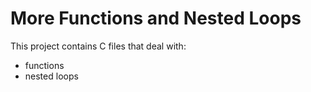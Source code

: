 # More Functions and Nested Loops

This project contains C files that deal with:
- functions
- nested loops
